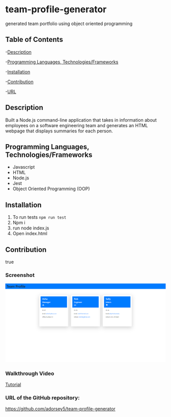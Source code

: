 # team-profile-generator

generated team portfolio using object oriented programming

## Table of Contents

-[Description](#Description)

-[Programming Languages, Technologies/Frameworks](#Programming-Languages,-Technologies/Frameworks)

-[Installation](#Installation)

-[Contribution](#Contribution)

-[URL](#URL)

## Description

Built a Node.js command-line application that takes in information about employees on a software engineering team and generates an HTML webpage that displays summaries for each person.

## Programming Languages, Technologies/Frameworks

- Javascript
- HTML
- Node.js
- Jest
- Object Oriented Programming (OOP)

## Installation

1. To run tests `npm run test`
1. Npm i
1. run node index.js
1. Open index.html

## Contribution

true

### Screenshot

![Screenshot](./Screenshot1.png)

### Walkthrough Video

[Tutorial](https://drive.google.com/file/d/1TcPolbosego1NLI8pTq4RBRD0Dm1bC5g/view)<br />

### URL of the GitHub repository:

<https://github.com/adorsey5/team-profile-generator>
